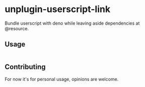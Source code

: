 # unplugin-userscript-link

Bundle userscript with deno while leaving aside dependencies at @resource.

## Usage

```
```

## Contributing

For now it's for personal usage, opinions are welcome.
